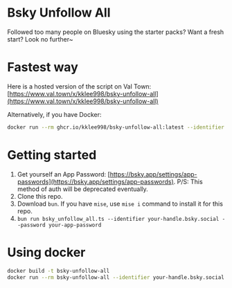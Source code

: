 # Bsky Unfollow All

Followed too many people on Bluesky using the starter packs? Want a fresh start? Look no further~

# Fastest way
Here is a hosted version of the script on Val Town: [https://www.val.town/x/kklee998/bsky-unfollow-all](https://www.val.town/x/kklee998/bsky-unfollow-all)

Alternatively, if you have Docker:

```bash
docker run --rm ghcr.io/kklee998/bsky-unfollow-all:latest --identifier your-handle.bsky.social --password your-app-password
```

# Getting started

1. Get yourself an App Password: [https://bsky.app/settings/app-passwords](https://bsky.app/settings/app-passwords). P/S: This method of auth will be deprecated eventually.
1. Clone this repo.
1. Download `bun`. If you have `mise`, use `mise i` command to install it for this repo.
1. `bun run bsky_unfollow_all.ts --identifier your-handle.bsky.social --password your-app-password`

# Using docker
```bash
docker build -t bsky-unfollow-all
docker run --rm bsky-unfollow-all --identifier your-handle.bsky.social --password your-app-password
```